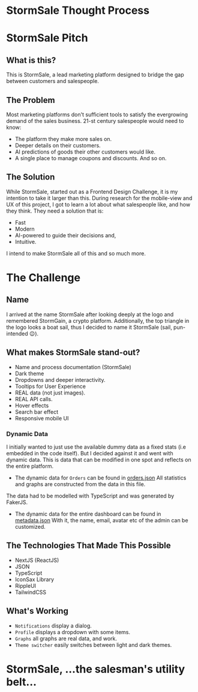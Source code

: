 
# StormSale Thought Process

# StormSale Pitch
##  What is this?
This is StormSale, a lead marketing platform designed to bridge the gap between customers and salespeople.

## The Problem
Most marketing platforms don't sufficient tools to satisfy the evergrowing demand of the sales business.
21-st century salespeople would need to know:
- The platform they make more sales on.
- Deeper details on their customers.
- AI predictions of goods their other customers would like.
- A single place to manage coupons and discounts.
And so on.

## The Solution
While StormSale, started out as a Frontend Design Challenge, it is my intention to take it larger than this.
During research for the mobile-view and UX of this project, I got to learn a lot about what salespeople like, and how they think.
They need a solution that is:
- Fast
- Modern
- AI-powered to guide their decisions and,
- Intuitive.

I intend to make StormSale all of this and so much more.


# The Challenge

## Name

I arrived at the name StormSale after looking deeply at the logo and remembered StormGain, a crypto platform.
Additionally, the top triangle in the logo looks a boat sail, thus I decided to name it StormSale (sail, pun-intended 😉).

## What makes StormSale stand-out?
- Name and process documentation (StormSale)
- Dark theme
- Dropdowns and deeper interactivity.
- Tooltips for User Experience
- REAL data (not just images).
- REAL API calls.
- Hover effects
- Search bar effect
- Responsive mobile UI

### Dynamic Data
I initially wanted to just use the available dummy data as a fixed stats (i.e embedded in the code itself).
But I decided against it and went with dynamic data. 
This is data that can be modified in one spot and reflects on the entire platform.

- The dynamic data for `Orders` can be found in [orders.json](./src/app/_data/orders.json)
All statistics and graphs are constructed from the data in this file.

The data had to be modelled with TypeScript and was generated by FakerJS.

- The dynamic data for the entire dashboard can be found in [metadata.json](./src/app/_data/metadata.json)
With it, the name, email, avatar etc of the admin can be customized.


## The Technologies That Made This Possible
- NextJS (ReactJS)
- JSON
- TypeScript
- IconSax Library
- RippleUI
- TailwindCSS

## What's Working
- `Notifications` display a dialog.
- `Profile` displays a dropdown with some items.
- `Graphs` all graphs are real data, and work.
- `Theme switcher` easily switches between light and dark themes.


# StormSale, ...the salesman's utility belt...